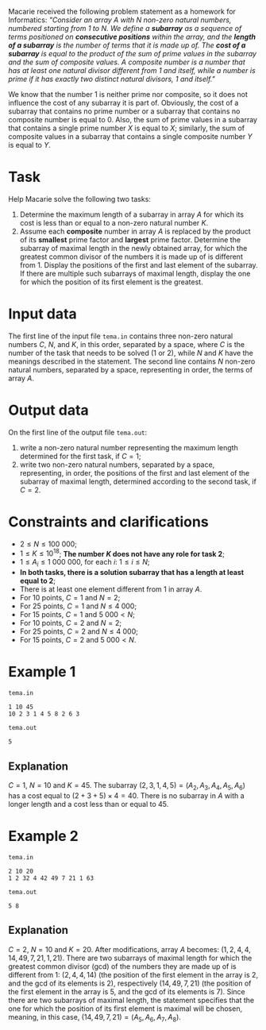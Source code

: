 Macarie received the following problem statement as a homework for Informatics: *"Consider an array $A$ with $N$ non-zero natural numbers, numbered starting from $1$ to $N$. We define a **subarray** as a sequence of terms positioned on **consecutive positions** within the array, and the **length of a subarray** is the number of terms that it is made up of. The **cost of a subarray** is equal to the product of the sum of prime values in the subarray and the sum of composite values. A composite number is a number that has at least one natural divisor different from $1$ and itself, while a number is prime if it has exactly two distinct natural divisors, $1$ and itself."*

We know that the number $1$ is neither prime nor composite, so it does not influence the cost of any subarray it is part of. Obviously, the cost of a subarray that contains no prime number or a subarray that contains no composite number is equal to $0$. Also, the sum of prime values in a subarray that contains a single prime number $X$ is equal to $X$; similarly, the sum of composite values in a subarray that contains a single composite number $Y$ is equal to $Y$.

# Task

Help Macarie solve the following two tasks:

1. Determine the maximum length of a subarray in array $A$ for which its cost is less than or equal to a non-zero natural number $K$.
2. Assume each **composite** number in array $A$ is replaced by the product of its **smallest** prime factor and **largest** prime factor. Determine the subarray of maximal length in the newly obtained array, for which the greatest common divisor of the numbers it is made up of is different from $1$. Display the positions of the first and last element of the subarray. If there are multiple such subarrays of maximal length, display the one for which the position of its first element is the greatest.

# Input data

The first line of the input file `tema.in` contains three non-zero natural numbers $C$, $N$, and $K$, in this order, separated by a space, where $C$ is the number of the task that needs to be solved (1 or 2), while $N$ and $K$ have the meanings described in the statement. The second line contains $N$ non-zero natural numbers, separated by a space, representing in order, the terms of array $A$.

# Output data

On the first line of the output file `tema.out`:
1. write a non-zero natural number representing the maximum length determined for the first task, if $C=1$;
2. write two non-zero natural numbers, separated by a space, representing, in order, the positions of the first and last element of the subarray of maximal length, determined according to the second task, if $C = 2$.

# Constraints and clarifications

* $2 \leq N \leq 100 \ 000$;
* $1 \leq K \leq 10^{18}$; **The number $K$ does not have any role for task $2$**;
* $1 \leq A_i \leq 1 \ 000 \ 000$, for each $i$: $1 \leq i \leq N$;
* **In both tasks, there is a solution subarray that has a length at least equal to $2$**;
* There is at least one element different from $1$ in array $A$.
* For 10 points, $C = 1$ and $N = 2$;
* For 25 points, $C = 1$ and $N \leq 4 \ 000$;
* For 15 points, $C = 1$ and $5 \ 000 < N$;
* For 10 points, $C = 2$ and $N = 2$;
* For 25 points, $C = 2$ and $N \leq 4 \ 000$;
* For 15 points, $C = 2$ and $5 \ 000 < N$.

# Example 1

`tema.in`
```
1 10 45
10 2 3 1 4 5 8 2 6 3
```

`tema.out`
```
5
```

## Explanation

$C=1$, $N=10$ and $K=45$. The subarray $(2, 3, 1, 4, 5)=(A_2, A_3, A_4, A_5, A_6)$ has a cost equal to $(2 + 3 + 5) \times 4 = 40$. There is no subarray in $A$ with a longer length and a cost less than or equal to $45$.

# Example 2

`tema.in`
```
2 10 20
1 2 32 4 42 49 7 21 1 63
```

`tema.out`
```
5 8
```

## Explanation

$C=2$, $N=10$ and $K=20$. After modifications, array $A$ becomes: $(1,2,4,4,14,49,7,21,1,21)$. There are two subarrays of maximal length for which the greatest common divisor (gcd) of the numbers they are made up of is different from $1$: $(2,4,4,14)$ (the position of the first element in the array is $2$, and the gcd of its elements is $2$), respectively $(14, 49, 7, 21)$ (the position of the first element in the array is $5$, and the gcd of its elements is $7$). Since there are two subarrays of maximal length, the statement specifies that the one for which the position of its first element is maximal will be chosen, meaning, in this case, $(14,49,7,21)=(A_5, A_6, A_7, A_8)$.